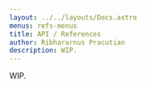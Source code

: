 ```yaml
---
layout: ../../layouts/Docs.astro
menus: refs-menus
title: API / References
author: Ribhararnus Pracutian
description: WIP.
---
```


WIP.
